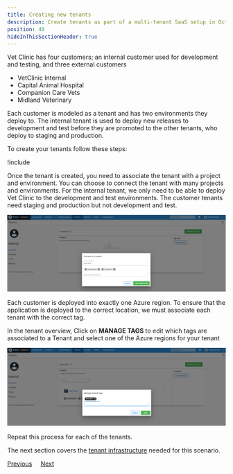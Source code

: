 ```yaml
---
title: Creating new tenants
description: Create tenants as part of a multi-tenant SaaS setup in Octopus Deploy.
position: 40
hideInThisSectionHeader: true
---
```


Vet Clinic has four customers; an internal customer used for development and testing, and three external customers

- VetClinic Internal
- Capital Animal Hospital
- Companion Care Vets
- Midland Veterinary

Each customer is modeled as a tenant and has two environments they deploy to. The internal tenant is used to deploy new releases to development and test before they are promoted to the other tenants, who deploy to staging and production.

To create your tenants follow these steps:

!include <tenants-create-tenant>

Once the tenant is created, you need to associate the tenant with a project and environment. You can choose to connect the tenant with many projects and environments. For the internal tenant, we only need to be able to deploy Vet Clinic to the development and test environments. The customer tenants need staging and production but not development and test.

![](images/associate-tenant-with-project.png "width=500")

Each customer is deployed into exactly one Azure region. To ensure that the application is deployed to the correct location, we must associate each tenant with the correct tag.

In the tenant overview, Click on **MANAGE TAGS** to edit which tags are associated to a Tenant and select one of the Azure regions for your tenant

![](images/manage-tenant-tag-set.png "width=500")

Repeat this process for each of the tenants. 

The next section covers the [tenant infrastructure](/docs/tenants/guides/multi-tenant-saas-application/creating-new-azure-infrastructure.md) needed for this scenario.

<span><a class="btn btn-secondary" href="/docs/tenants/guides/multi-tenant-saas-application/creating-tenant-tag-set">Previous</a></span>&nbsp;&nbsp;&nbsp;&nbsp;&nbsp;<span><a class="btn btn-success" href="/docs/tenants/guides/multi-tenant-saas-application/creating-new-azure-infrastructure">Next</a></span>